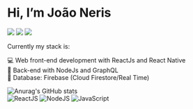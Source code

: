 # Hi, I’m João Neris

[<img src="https://img.shields.io/badge/linkedin-1c1c1c?style=flat-square&logo=linkedin&labelColor=1c1c1c&logoColor=de0030" />](https://www.linkedin.com/in/joao-neris/)
[<img src="https://img.shields.io/badge/website-1c1c1c?style=flat-square&logo=vercel&labelColor=1c1c1c&logoColor=de0030" />](https://www.jneris.com.br/)
[<img src="https://img.shields.io/badge/dev.to-1c1c1c?style=flat-square&logo=dev.to&labelColor=1c1c1c&logoColor=de0030" />](https://dev.to/jnerisdev)

Currently my stack is:

💻 Web front-end development with ReactJs and React Native<br/>
📡 Back-end with NodeJs and GraphQL<br/>
💾 Database: Firebase (Cloud Firestore/Real Time)<br/>

![Anurag's GitHub stats](https://github-readme-stats.vercel.app/api?username=jneris-dev&theme=dark&show_icons=true&icon_color=e8002e)
<br/>
![ReactJS](https://img.shields.io/badge/reactjs-2BC8E7?style=for-the-badge&logo=react&labelColor=111111)
![NodeJS](https://img.shields.io/badge/nodejs-339933?style=for-the-badge&logo=node.js&labelColor=111111&logoColor=339933)
![JavaScript](https://img.shields.io/badge/javascript-%23323330.svg?style=for-the-badge&logo=javascript&labelColor=111111&logoColor=%23F7DF1E)
